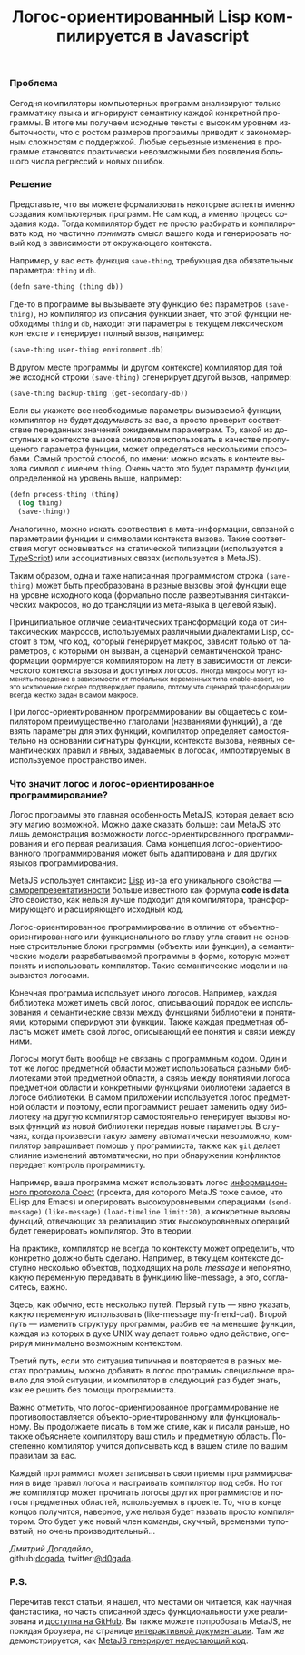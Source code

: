 ﻿---
layout: 'default'
slug: 'metajs'
lang: 'ru'
url: '/ru/metajs/'
title: 'Логос-ориентированный Lisp компилируется в Javascript'
head: '(: MetaJS)'
description: >
  При логос-ориентированном программировании вы общаетесь с компилятором
  преимущественно глаголами (названиями функций), а где взять параметры для этих
  функций, компилятор определяет самостоятельно на основании сигнатуры функции,
  контекста вызова, неявных семантических правил и явных, задаваемых в
  логосах, импортируемых в используемое пространство имен.
---

### Проблема

Сегодня компиляторы компьютерных программ анализируют только грамматику
языка и игнорируют семантику каждой конкретной программы. В итоге мы получаем
исходные тексты с высоким уровнем избыточности, что c ростом размеров
программы приводит к закономерным сложностям с поддержкой. Любые серьезные
изменения в программе становятся практически невозможными без появления большого числа
регрессий и новых ошибок.


### Решение

Представьте, что вы можете формализовать некоторые аспекты именно создания
компьютерных программ. Не сам код, а именно процесс создания кода. Тогда
компилятор будет не просто разбирать и компилировать код, но частично _понимать_
смысл вашего кода и генерировать новый код в зависимости от окружающего
контекста.

Например, у вас есть функция `save-thing`, требующая два обязательных параметра: `thing` и
`db`.

```lisp
(defn save-thing (thing db))
```

Где-то в программе вы вызываете эту функцию без параметров `(save-thing)`, но
компилятор из описания функции знает, что этой функции необходимы `thing` и `db`, находит эти параметры в текущем
лексическом контексте и генерирует полный вызов, например:

```lisp
(save-thing user-thing environment.db)
```

В другом месте программы (и другом контексте) компилятор для той же исходной строки `(save-thing)`
сгенерирует другой вызов, например:

```lisp
(save-thing backup-thing (get-secondary-db))
```

Если вы укажете все необходимые параметры вызываемой функции, компилятор не
будет _додумывать_ за вас, а просто проверит соответствие переданных значений
ожидаемым параметрам. То, какой из доступных в контексте вызова символов
использовать в качестве пропущеного параметра функции, может определяться
несколькими способами. Самый простой способ, по имени: можно искать в
контекте вызова символ с именем `thing`. Очень часто это будет параметр
функции, определенной на уровень выше, например:

```lisp
(defn process-thing (thing)
  (log thing)
  (save-thing))
```

Аналогично, можно искать соотвествия в мета-информации, связаной с параметрами
функции и символами контекста вызова. Такие соответствия могут основываться на
статической типизации (используется в [TypeScript](http://www.typescriptlang.org/)) или ассоциативных связях
(используется в MetaJS).

Таким образом, одна и таже написанная программистом строка `(save-thing)` может быть
преобразована в разные вызовы этой функции еще на уровне
исходного кода (формально после развертывания синтаксических макросов, но до трансляции из мета-языка в
целевой язык).

Принципиальное отличие семантических трансформаций кода от синтаксических макросов,
используемых различными диалектами Lisp, состоит в том, что код, который генерирует макрос, зависит только от параметров, с
которыми он вызван, а сценарий семантиченской
трансформации формируется компилятором на лету в зависимости от лексического
контекста вызова и доступных логосов. <small>Иногда макросы могут изменять
поведение в зависимости от глобальных переменных типа enable-assert, но это исключение
скорее подтверждает правило, потому что сценарий трансформации всегда
жестко задан в самом макросе.</small>

При логос-ориентированном программировании вы общаетесь с компилятором
преимущественно глаголами (названиями функций), а где взять параметры для этих
функций, компилятор определяет самостоятельно на основании сигнатуры функции,
контекста вызова, неявных семантических правил и явных, задаваемых в
логосах, импортируемых в используемое пространство имен.


### Что значит логос и логос-ориентированное программирование?

Логос программы это главная особенность MetaJS, которая делает всю эту магию
возможной. Можно даже сказать больше: сам MetaJS это лишь демонстрация
возможности логос-ориентированного программирования и его первая реализация.
Сама концепция логос-ориентированного программирования может быть адаптирована и
для других языков программирования.

MetaJS использует синтаксис
[Lisp](http://en.wikipedia.org/wiki/Lisp_%28programming_language%29) из-за его
уникального свойства&nbsp;&mdash; 
[саморепрезентативности](http://en.wikipedia.org/wiki/Homoiconicity) больше
известного как формула **code&nbsp;is&nbsp;data**. Это свойство, как нельзя
лучше подходит для компилятора, трансформирующего и расширяющего исходный код.

Логос-ориентированное программирование в отличие от объектно-ориентированного
или функционального во главу угла ставит не основные строительные блоки программы
(объекты или функции), а семантические модели
разрабатываемой программы в форме, которую может понять и использовать
компилятор. Такие семантические модели и называются логосами.

Конечная программа использует много логосов. Например, каждая библиотека может иметь свой
логос, описывающий порядок ее использования и семантические связи между функциями
библиотеки и понятиями, которыми оперируют эти функции. Также каждая предметная
область может иметь свой логос, описывающий ее понятия и связи между ними.

Логосы могут быть вообще не связаны с программным кодом. Один и тот же логос предметной
области может использоваться разными библиотеками этой предметной области, а
связь между понятиями логоса предметной области и конкретными функциями
библиотеки задается в логосе библиотеки. В самом приложении используется логос
предметной области и поэтому, если программист решает заменить одну библиотеку на
другую компилятор самостоятельно генерирует вызовы новых функций из
новой библиотеки передав новые параметры. В случаях, когда произвести такую
замену автоматически невозможно, компилятор запрашивает помощь у программиста, также как
`git` делает слияние изменений автоматически, но при обнаружении конфликтов
передает контроль программисту.

Например, ваша программа может использовать логос [информационного протокола
Coect](../protocol/) (проекта, для которого MetaJS тоже самое, что ELisp для
Emacs) и оперировать высокоуровневыми операциями `(send-message)`
`(like-message)` `(load-timeline limit:20)`, а конкретные вызовы функций, отвечающих
за реализацию этих высокоуровневых операций будет генерировать компилятор. Это в
теории.

На практике, компилятор не всегда по контексту может определить, что конкретно должно быть
сделано. Например, в текущем контексте доступно несколько объектов, подходящих
на роль _message_ и непонятно, какую переменную передавать в функциию like-message, а это,
согласитесь, важно.

Здесь, как обычно, есть несколько путей. Первый путь&nbsp;&mdash; явно указать,
какую переменную использовать (like-message my-friend-cat). Второй путь &mdash;
изменить структуру программы, разбив ее на меньшие функции, каждая из которых в
духе UNIX way делает только одно действие, оперируя минимально возможным
контекстом.

Третий путь, если это ситуация типичная и повторяется в разных местах программы,
можно добавить в логос программы специальное правило для этой ситуации, и
компилятор в следующий раз будет знать, как ее решить без
помощи программиста.

Важно отметить, что логос-ориентированное программирование не противопоставляется
объекто-ориентированному или функциональному. Вы продолжаете писать в том же
стиле, как и писали раньше, но также объясняете компилятору ваш стиль и
предметную область. Постепенно компилятор учится дописывать код в вашем стиле по вашим
правилам за вас.

Каждый программист может записывать свои приемы программирования в виде правил
логоса и настраивать компилятор под себя. Но тот же компилятор может прочитать логосы других программистов и логосы
предметных областей, используемых в проекте. То, что в конце концов
получится, наверное, уже нельзя будет назвать просто компилятором. Это будет уже
новый член команды, скучный, временами туповатый, но очень производительный...

_Дмитрий Догадайло_,  
github:[dogada](https://github.com/dogada), twitter:[@d0gada](https://twitter.com/d0gada).


### P.S.

Перечитав текст статьи, я нашел, что местами он читается, как научная
фанстастика, но часть описанной здесь функциональности уже реализована и
[доступна на GitHub](https://github.com/dogada/metajs). Вы также можете
попробовать MetaJS, не покидая броузера, на странице [интерактивной
документации](http://metajs.coect.net/). Там же демонстрируется, как [MetaJS
генерирует недостающий код](http://metajs.coect.net/#magic).
